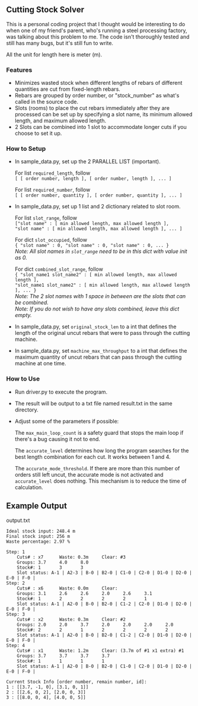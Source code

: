 Cutting Stock Solver
-------------------------

This is a personal coding project that I thought would be interesting to do when one of my friend's parent, who's running a steel processing factory, was talking about this problem to me. The code isn't thoroughly tested and still has many bugs, but it's still fun to write.<be>

All the unit for length here is meter (m).

### Features

- Minimizes wasted stock when different lengths of rebars of different quantities are cut from fixed-length rebars.
- Rebars are grouped by order number, or "stock_number" as what's called in the source code.
- Slots (rooms) to place the cut rebars immediately after they are processed can be set up by specifying a slot name, its minimum allowed length, and maximum allowed length.
- 2 Slots can be combined into 1 slot to accommodate longer cuts if you choose to set it up.

### How to Setup
- In sample_data.py, set up the 2 PARALLEL LIST (important).

    For list `required_length`, follow<br>
    `[ [ order number, length ], [ order number, length ], ... ]`

    For list `required_number`, follow<br>
    `[ [ order number, quantity ], [ order number, quantity ], ... ]`

- In sample_data.py, set up 1 list and 2 dictionary related to slot room.

    For list `slot_range`, follow<br>
    `["slot name" : [ min allowed length, max allowed length ],`<br>
    `"slot name" : [ min allowed length, max allowed length ], ... ]`

    For dict `slot_occupied`, follow<br>
   `{ "slot name" : 0, "slot name" : 0, "slot name" : 0, ... }`<br>
    *Note: All slot names in `slot_range` need to be in this dict with value init as 0.*

    For dict `combined_slot_range`, follow<br>
    `{ "slot_name1 slot_name2" : [ min allowed length, max allowed length ],`<br>
    `"slot_name1 slot_name2" : [ min allowed length, max allowed length ], ... }`<br>
    *Note: The 2 slot names with 1 space in between are the slots that can be combined.*<br>
    *Note: If you do not wish to have any slots combined, leave this dict empty.*

- In sample_data.py, set `original_stock_len` to a int that defines the length of the original uncut rebars that were to pass through the cutting machine.
- In sample_data.py, set `machine_max_throughput` to a int that defines the maximum quantity of uncut rebars that can pass through the cutting machine at one time.

### How to Use
- Run driver.py to execute the program.
- The result will be output to a txt file named result.txt in the same directory.
- Adjust some of the parameters if possible:

    The `max_main_loop_count` is a safety guard that stops the main loop if there's a bug causing it not to end.

    The `accurate_level` determines how long the program searches for the best length combination for each cut. It works between 1 and 4.

	The `accurate_mode_threshold`. If there are more than this number of orders still left uncut, the accurate mode is not activated and `accurate_level` does nothing. This mechanism is to reduce the time of calculation.

Example Output
-------------------------
output.txt

    Ideal stock input: 248.4 m
    Final stock input: 256 m
    Waste percentage: 2.97 %

    Step: 1
	    Cuts# : x7		Waste: 0.3m		Clear: #3 
	    Groups: 3.7     4.0     8.0     
	    Stock#: 1       3       3       
	    Slot status: A-1 | A2-3 | B-0 | B2-0 | C1-0 | C2-0 | D1-0 | D2-0 | E-0 | F-0 | 
    Step: 2
	    Cuts# : x6		Waste: 0.0m		Clear: 
	    Groups: 3.1     2.6     2.6     2.0     2.6     3.1     
	    Stock#: 1       2       2       2       2       1       
	    Slot status: A-1 | A2-0 | B-0 | B2-0 | C1-2 | C2-0 | D1-0 | D2-0 | E-0 | F-0 | 
    Step: 3
	    Cuts# : x2		Waste: 0.3m		Clear: #2 
	    Groups: 2.0     2.0     3.7     2.0     2.0     2.0     2.0     
	    Stock#: 2       2       1       2       2       2       2       
	    Slot status: A-1 | A2-0 | B-0 | B2-0 | C1-2 | C2-0 | D1-0 | D2-0 | E-0 | F-0 | 
    Step: 4
	    Cuts# : x1		Waste: 1.2m		Clear: (3.7m of #1 x1 extra) #1 
	    Groups: 3.7     3.7     3.7     3.7     
	    Stock#: 1       1       1       1       
	    Slot status: A-1 | A2-0 | B-0 | B2-0 | C1-0 | C2-0 | D1-0 | D2-0 | E-0 | F-0 | 

    Current Stock Info [order number, remain number, id]:
    1 : [[3.7, -1, 0], [3.1, 0, 1]]
    2 : [[2.6, 0, 2], [2.0, 0, 3]]
    3 : [[8.0, 0, 4], [4.0, 0, 5]]
